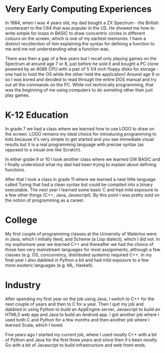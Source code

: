 # Very Early Computing Experiences

In 1984, when I was 4 years old, my dad bought a ZX Spectrum - the British counterpart to the C64 that was popular in the US.
He showed me how to write simple for loops in BASIC to draw concentric circles in different colours on the screen,
which is one of my earliest memories. I have a distinct recollection of him explaining the syntax for defining a function to me
and me not understanding what a function was.

There was then a gap of a few years but I recall only playing games on the Spectrum at around age 7 or 8,
just before he sold it and bought a PC clone powered by an 8086 CPU with a pair of 5 1/4 inch floppy disks for storage -
one had to hold the OS while the other held the application!
Around age 9 or so I was bored and decided to read through the entire DOS manual and try out all the commands on the PC.
While not technically programming, that was the beginning of me using computers to do someting other than just play games.

# K-12 Education

In grade 7 we had a class where we learned how to use LOGO to draw on the screen. LOGO remains my ideal choice for introducing
programming to kids because it's very simple to get started and you see immediate visual results but it is a real programming
language with precise syntax (as opposed to a visual one like Scratch).

In either grade 9 or 10 I took another class where we learned GW BASIC and I finally understood what my dad had been trying to
explain about defining functions.

After that I took a class in grade 11 where we learned a neat little language called Turing that had a clean syntax but could
be compiled into a binary executable. The next year I learned some basic C and had mild exposure to a few other things
(C++, Java, Javascript). By this point I was pretty sold on the notion of programming as a career.

# College

My first couple of programming classes at the University of Waterloo were in Java, which I initially liked, and Scheme
(a Lisp dialect), which I did not. In my sophomore year we learned C++ and thereafter we had the choice of those two very
mainstream languages for most assignments, although a few classes (e.g. OS, concurrency, distributed systems) required C++.
In my final year I also dabbled in Python a bit and had mild exposure to a few more esoteric languages (e.g. ML, Haskell).

# Industry

After spending my first year on the job using Java, I switch to C++ for the next couple of years and then to C for a year.
Then I quit my job and dabbled in using Python to build an AppEngine server, Javascript to build an HTML5 web app and Java to
build an Android app.
I got another job where I used both C and Python for a few months and then another job where I learned Scala, which I loved.

Five years ago I started my current job, where I used mostly C++ with a bit of Python and Java for the first three years and
since then it's been mostly Go with a bit of Javascript to build infrastructure and web front-ends.
